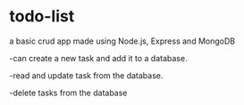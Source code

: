 # todo-list
a basic crud app made using Node.js, Express and MongoDB


-can create a new task and add it to a database.

-read and update task from the database.

-delete tasks from the database
